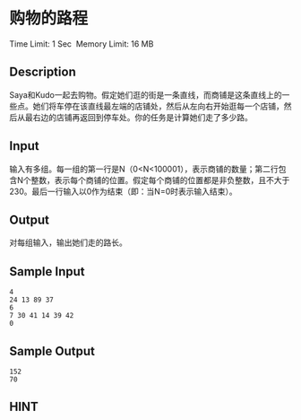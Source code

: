 # 购物的路程
Time Limit: 1 Sec  Memory Limit: 16 MB


## Description
Saya和Kudo一起去购物。假定她们逛的街是一条直线，而商铺是这条直线上的一些点。她们将车停在该直线最左端的店铺处，然后从左向右开始逛每一个店铺，然后从最右边的店铺再返回到停车处。你的任务是计算她们走了多少路。


## Input
输入有多组。每一组的第一行是N（0<N<100001），表示商铺的数量；第二行包含N个整数，表示每个商铺的位置。假定每个商铺的位置都是非负整数，且不大于230。最后一行输入以0作为结束（即：当N=0时表示输入结束）。


## Output
对每组输入，输出她们走的路长。


## Sample Input
```
4
24 13 89 37
6
7 30 41 14 39 42
0
```
## Sample Output
```
152
70
```

## HINT
